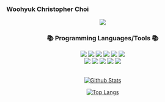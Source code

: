 ### Woohyuk Christopher Choi

<div align=center>
	<img src="https://capsule-render.vercel.app/api?type=waving&color=auto&height=200&section=header&text=Welcome%20To%20My%20GitHub!&fontSize=45" />	
</div>
<div align=center>
<div align=center>
	<h3>📚 Programming Languages/Tools 📚</h3>
</div>
<div align="center">
	<img src="https://img.shields.io/badge/Python-3776AB?style=flat&logo=Python&logoColor=white" />
  <img src="https://img.shields.io/badge/C-A8B9CC?style=flat&logo=C&logoColor=white" />
  <img src="https://img.shields.io/badge/C++-00599C?style=flat&logo=C&logoColor=white" />
  <img src="https://img.shields.io/badge/MySQL-4479A1?style=flat&logo=MySQL&logoColor=white" />
  <img src="https://img.shields.io/badge/HTML5-E34F26?style=flat&logo=html5&logoColor=white" />
  <img src="https://img.shields.io/badge/CSS3-1572B6?style=flat&logo=css3&logoColor=white" />
	<br>
	<img src="https://img.shields.io/badge/LaTeX-008080?style=flat&logo=LaTeX&logoColor=white" />
	<img src="https://img.shields.io/badge/Excel-217346?style=flat&logo=Microsoft Excel&logoColor=white" />
	<img src="https://img.shields.io/badge/Xcode-147EFB?style=flat&logo=Xcode&logoColor=white" />
	<img src="https://img.shields.io/badge/Visual Studio Code-007ACC?style=flat&logo=Visual Studio Code&logoColor=white" />
  <img src="https://img.shields.io/badge/PyCharm-000000?style=flat&logo=PyCharm&logoColor=white" />
</div>
<br>
<div align=center>
</div>

[![Github Stats](https://github-readme-stats.vercel.app/api?username=woohyuk-christopher-choi&cache_seconds=86400)](https://github.com/anuraghazra/github-readme-stats)

[![Top Langs](https://github-readme-stats.vercel.app/api/top-langs/?username=woohyuk-christopher-choi&layout=compact&cache_seconds=86400)](https://github.com/anuraghazra/github-readme-stats)
